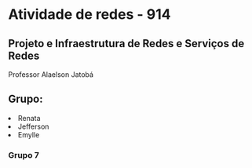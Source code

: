 <h1>Atividade de redes - 914</h1>
<h2>Projeto e Infraestrutura de Redes e Serviços de Redes</h2>
<p>Professor Alaelson Jatobá</p>

<h2>Grupo: </h2>
<li>Renata</li>
<li>Jefferson</li>
<li>Emylle</li>
<h3>Grupo 7</h3>

